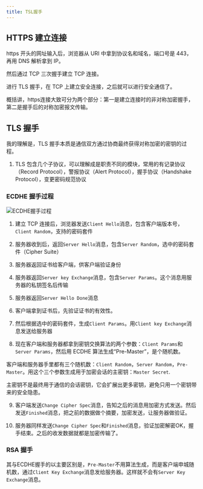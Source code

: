 ```yaml
---
title: TSL握手
---
```


## HTTPS 建立连接

https 开头的网址输入后，浏览器从 URI 中拿到协议名和域名，端口号是 443，再用 DNS 解析拿到 IP。

然后通过 TCP 三次握手建立 TCP 连接。

进行 TLS 握手，在 TCP 上建立安全连接，之后就可以进行安全通信了。

概括讲，https连接大致可分为两个部分：第一是建立连接时的非对称加密握手，第二是握手后的对称加密报文传输。

## TLS 握手

我的理解是，TLS 握手本质是通信双方通过协商最终获得对称加密的密钥的过程。

1. TLS 包含几个子协议，可以理解成是职责不同的模块，常用的有记录协议（Record Protocol），警报协议（Alert Protocol），握手协议（Handshake Protocol），变更密码规范协议

### ECDHE 握手过程

![ECDHE握手过程](https://static001.geekbang.org/resource/image/9c/1e/9caba6d4b527052bbe7168ed4013011e.png)

1. 建立 TCP 连接后，浏览器发送`Client Hello`消息，包含客户端版本号，`Client Random`，支持的密码套件

2. 服务器收到后，返回`Server Hello`消息，包含`Server Random`，选中的密码套件（Cipher Suite）

3. 服务器返回证书给客户端，供客户端验证身份

4. 服务器返回`Server key Exchange`消息，包含`Server Params`。这个消息用服务器的私钥签名后传输

5. 服务器返回`Server Hello Done`消息

6. 客户端拿到证书后，先验证证书的有效性。

7. 然后根据选中的密码套件，生成`Client Params`。用`Client key Exchange`消息发送给服务器

8. 现在客户端和服务器都拿到密钥交换算法的两个参数：`Client Params`和`Server Params`，然后用 ECDHE 算法生成“Pre-Master”，是个随机数。

客户端和服务器手里都有三个随机数：`Client Random`，`Server Random`，`Pre-Master`。用这个三个参数生成用于加密会话的主密钥：`Master Secret`.

主密钥不是最终用于通信的会话密钥，它会扩展出更多密钥，避免只用一个密钥带来的安全隐患。

9. 客户端发送`Change Cipher Spec`消息，告知之后的消息用加密方式发送。然后发送`Finished`消息，把之前的数据做个摘要，加密发送，让服务器做验证。

10. 服务器同样发送`Change Cipher Spec`和`Finished`消息，验证加密解密OK，握手结束。之后的收发数据就都是加密传输了。

### RSA 握手

其与ECDHE握手的以主要区别是，`Pre-Master`不用算法生成，而是客户端申城随机数，通过`Client Key Exchange`消息发给服务器。这样就不会有`Server Key Exchange`消息。